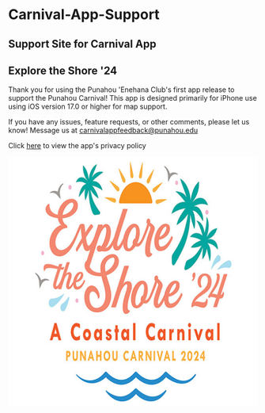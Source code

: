 # Carnival-App-Support
Support Site for Carnival App
----
## Explore the Shore '24

Thank you for using the Punahou 'Enehana Club's first app release to support the Punahou Carnival!
This app is designed primarily for iPhone use using iOS version 17.0 or higher for map support.

If you have any issues, feature requests, or other comments, please let us know!
Message us at carnivalappfeedback@punahou.edu

Click [here](PRIVACY.md) to view the app's privacy policy

![Explore the Shore Logo](images/exploretheshore.jpg)

